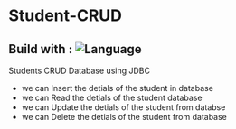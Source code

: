 # Student-CRUD
## Build with : ![Language](https://img.shields.io/badge/language-Java,Sql-orange.svg)&nbsp;
Students CRUD Database using JDBC 
- we can Insert the detials of the student in database
- we can Read the detials of the student database
- we can Update the detials of the student from databse
- we can Delete the detials of the student from database

